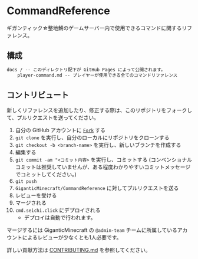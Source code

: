# CommandReference

ギガンティック☆整地鯖のゲームサーバー内で使用できるコマンドに関するリファレンス。

## 構成

```txt
docs / -- このディレクトリ配下が GitHub Pages によって公開されます。
    player-command.md -- プレイヤーが使用できる全てのコマンドリファレンス
```

## コントリビュート

新しくリファレンスを追加したり、修正する際は、このリポジトリをフォークして、プルリクエストを送ってください。

1. 自分の GitHub アカウントに [`Fork`](https://github.com/GiganticMinecraft/CommandReference/fork) する
2. `git clone` を実行し、自分のローカルにリポジトリをクローンする
3. `git checkout -b <branch-name>` を実行し、新しいブランチを作成する
4. 編集する
5. `git commit -am "<コミット内容>` を実行し、コミットする (コンベンショナルコミットは推奨していませんが、ある程度わかりやすいコミットメッセージでコミットしてください。)
6. `git push`
7. `GiganticMinecraft/CommandReference` に対してプルリクエストを送る
8. レビューを受ける
9. マージされる
10. `cmd.seichi.click` にデプロイされる
    - デプロイは自動で行われます。

マージするには GiganticMinecraft の `@admin-team` チームに所属しているアカウントによるレビューが少なくとも1人必要です。

詳しい貢献方法は [CONTRIBUTING.md](./.github/CONTRIBUTING.md) を参照してください。
